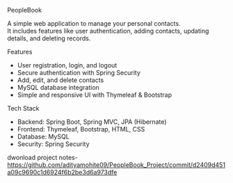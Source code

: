 PeopleBook 

A simple web application to manage your personal contacts.  
It includes features like user authentication, adding contacts, updating details, and deleting records.  

 Features
- User registration, login, and logout  
- Secure authentication with Spring Security  
- Add, edit, and delete contacts  
- MySQL database integration  
- Simple and responsive UI with Thymeleaf & Bootstrap  


Tech Stack
- Backend: Spring Boot, Spring MVC, JPA (Hibernate)  
- Frontend: Thymeleaf, Bootstrap, HTML, CSS  
- Database: MySQL  
- Security: Spring Security  

dwonload project notes-
https://github.com/adityamohite09/PeopleBook_Project/commit/d2409d451a09c9690c1d6924f6b2be3d6a973dfe

